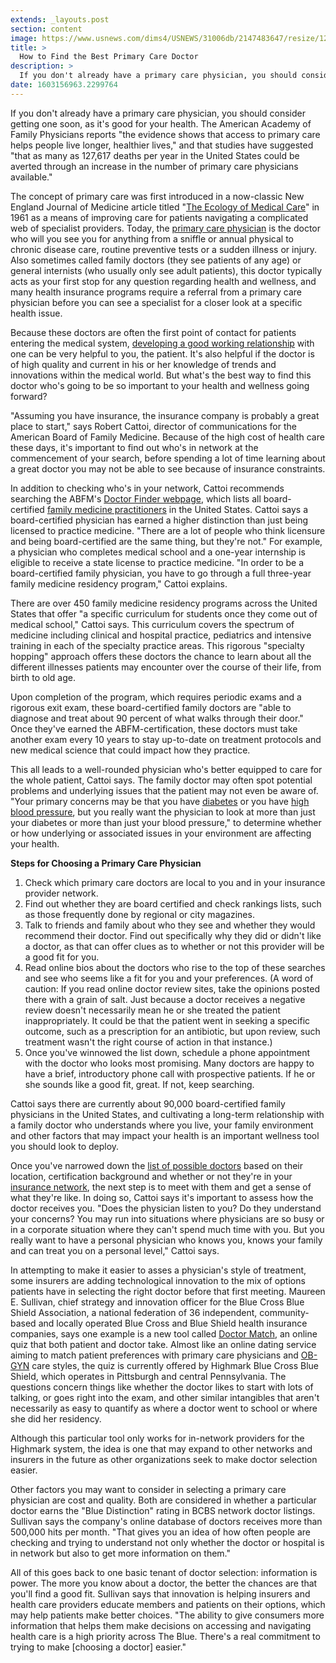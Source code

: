 ```yaml
--- 
extends: _layouts.post 
section: content 
image: https://www.usnews.com/dims4/USNEWS/31006db/2147483647/resize/1200x%3E/quality/85/?url=http%3A%2F%2Fmedia.beam.usnews.com%2F44%2Fdd%2F801df3dc4a3194ce51d606450123%2Fdoctorpatienttalking.jpg 
title: > 
  How to Find the Best Primary Care Doctor 
description: > 
  If you don't already have a primary care physician, you should consider getting one soon, as it's good for your health.Today, the primary care physician is the doctor who will you see you for anything from a sniffle or annual physical to chronic disease care, routine preventive tests or a sudden illness or injury.The family doctor may often spot potential problems and underlying issues that the patient may not even be aware of.Steps for Choosing a Primary Care Physician Check which primary care doctors are local to you and in your insurance provider network.Other factors you may want to consider in selecting a primary care physician are cost and quality. 
date: 1603156963.2299764 
--- 
```

<div><p>If you don't already have a primary care physician, you should consider getting one soon, as it's good for your health. The American Academy of Family Physicians reports "the evidence shows that access to primary care helps people live longer, healthier lives," and that studies have suggested "that as many as 127,617 deaths per year in the United States could be averted through an increase in the number of primary care physicians available."</p><p>The concept of primary care was first introduced in a now-classic New England Journal of Medicine article titled "<a href="https://www.ncbi.nlm.nih.gov/pmc/articles/PMC2359390/pdf/bullnyacadmed01031-0195.pdf" target="_blank">The Ecology of Medical Care</a>" in 1961 as a means of improving care for patients navigating a complicated web of specialist providers. Today, the <a href="https://health.usnews.com/health-news/patient-advice/articles/2015/05/29/the-value-of-having-a-primary-care-doctor">primary care physician</a> is the doctor who will you see you for anything from a sniffle or annual physical to chronic disease care, routine preventive tests or a sudden illness or injury. Also sometimes called family doctors (they see patients of any age) or general internists (who usually only see adult patients), this doctor typically acts as your first stop for any question regarding health and wellness, and many health insurance programs require a referral from a primary care physician before you can see a specialist for a closer look at a specific health issue.</p><p id="ad" class="ad lazy "></p><p>Because these doctors are often the first point of contact for patients entering the medical system, <a href="https://health.usnews.com/health-news/patient-advice/articles/2014/05/13/managing-the-power-dynamic-between-doctors-and-patients">developing a good working relationship</a> with one can be very helpful to you, the patient. It's also helpful if the doctor is of high quality and current in his or her knowledge of trends and innovations within the medical world. But what's the best way to find this doctor who's going to be so important to your health and wellness going forward?</p><p id="ad" class="ad"></p><p>"Assuming you have insurance, the insurance company is probably a great place to start," says Robert Cattoi, director of communications for the American Board of Family Medicine. Because of the high cost of health care these days, it's important to find out who's in network at the commencement of your search, before spending a lot of time learning about a great doctor you may not be able to see because of insurance constraints.</p><p></p><p>In addition to checking who's in your network, Cattoi recommends searching the ABFM's <a href="https://www.theabfm.org/findadoctor" target="_blank">Doctor Finder webpage</a>, which lists all board-certified <a href="https://health.usnews.com/doctors/location-index/family-medicine-doctors">family medicine practitioners</a> in the United States. Cattoi says a board-certified physician has earned a higher distinction than just being licensed to practice medicine. "There are a lot of people who think licensure and being board-certified are the same thing, but they're not." For example, a physician who completes medical school and a one-year internship is eligible to receive a state license to practice medicine. "In order to be a board-certified family physician, you have to go through a full three-year family medicine residency program," Cattoi explains.</p><p>There are over 450 family medicine residency programs across the United States that offer "a specific curriculum for students once they come out of medical school," Cattoi says. This curriculum covers the spectrum of medicine including clinical and hospital practice, pediatrics and intensive training in each of the specialty practice areas. This rigorous "specialty hopping" approach offers these doctors the chance to learn about all the different illnesses patients may encounter over the course of their life, from birth to old age.</p><p id="ad" class="ad"></p><p>Upon completion of the program, which requires periodic exams and a rigorous exit exam, these board-certified family doctors are "able to diagnose and treat about 90 percent of what walks through their door." Once they've earned the ABFM-certification, these doctors must take another exam every 10 years to stay up-to-date on treatment protocols and new medical science that could impact how they practice.</p><p id="ad" class="ad lazy "></p><p>This all leads to a well-rounded physician who's better equipped to care for the whole patient, Cattoi says. The family doctor may often spot potential problems and underlying issues that the patient may not even be aware of. "Your primary concerns may be that you have <a href="https://health.usnews.com/conditions/diabetes">diabetes</a> or you have <a href="https://health.usnews.com/health-care/patient-advice/articles/2017-10-17/what-to-know-about-high-blood-pressure-if-you-have-diabetes">high blood pressure</a>, but you really want the physician to look at more than just your diabetes or more than just your blood pressure," to determine whether or how underlying or associated issues in your environment are affecting your health.</p><p><b>Steps for Choosing a Primary Care Physician</b></p>&#13;
&#13;
<ol>    &#13;
    <li>Check which primary care doctors are local to you and in your insurance provider network.</li>&#13;
<li>Find out whether they are board certified and check rankings lists, such as those frequently done by regional or city magazines.</li>&#13;
<li>Talk to friends and family about who they see and whether they would recommend their doctor. Find out specifically why they did or didn't like a doctor, as that can offer clues as to whether or not this provider will be a good fit for you.</li>&#13;
<li>Read online bios about the doctors who rise to the top of these searches and see who seems like a fit for you and your preferences. (A word of caution: If you read online doctor review sites, take the opinions posted there with a grain of salt. Just because a doctor receives a negative review doesn't necessarily mean he or she treated the patient inappropriately. It could be that the patient went in seeking a specific outcome, such as a prescription for an antibiotic, but upon review, such treatment wasn't the right course of action in that instance.)</li>&#13;
<li>Once you've winnowed the list down, schedule a phone appointment with the doctor who looks most promising. Many doctors are happy to have a brief, introductory phone call with prospective patients. If he or she sounds like a good fit, great. If not, keep searching.</li>&#13;
</ol>&#13;
<p>Cattoi says there are currently about 90,000 board-certified family physicians in the United States, and cultivating a long-term relationship with a family doctor who understands where you live, your family environment and other factors that may impact your health is an important wellness tool you should look to deploy.</p><p>Once you've narrowed down the <a href="https://health.usnews.com/doctors">list of possible doctors</a> based on their location, certification background and whether or not they're in your <a href="https://health.usnews.com/health-insurance">insurance network</a>, the next step is to meet with them and get a sense of what they're like. In doing so, Cattoi says it's important to assess how the doctor receives you. "Does the physician listen to you? Do they understand your concerns? You may run into situations where physicians are so busy or in a corporate situation where they can't spend much time with you. But you really want to have a personal physician who knows you, knows your family and can treat you on a personal level," Cattoi says.</p><p id="ad" class="ad"></p><p>In attempting to make it easier to asses a physician's style of treatment, some insurers are adding technological innovation to the mix of options patients have in selecting the right doctor before that first meeting. Maureen E. Sullivan, chief strategy and innovation officer for the Blue Cross Blue Shield Association, a national federation of 36 independent, community-based and locally operated Blue Cross and Blue Shield health insurance companies, says one example is a new tool called <a href="https://www.drmatchquiz.com/#!/" target="_blank">Doctor Match</a>, an online quiz that both patient and doctor take. Almost like an online dating service aiming to match patient preferences with primary care physicians and <a href="https://health.usnews.com/doctors/location-index/obstetrician-gynecologists">OB-GYN</a> care styles, the quiz is currently offered by Highmark Blue Cross Blue Shield, which operates in Pittsburgh and central Pennsylvania. The questions concern things like whether the doctor likes to start with lots of talking, or goes right into the exam, and other similar intangibles that aren't necessarily as easy to quantify as where a doctor went to school or where she did her residency.</p><p>Although this particular tool only works for in-network providers for the Highmark system, the idea is one that may expand to other networks and insurers in the future as other organizations seek to make doctor selection easier.</p><p>Other factors you may want to consider in selecting a primary care physician are cost and quality. Both are considered in whether a particular doctor earns the "Blue Distinction" rating in BCBS network doctor listings. Sullivan says the company's online database of doctors receives more than 500,000 hits per month. "That gives you an idea of how often people are checking and trying to understand not only whether the doctor or hospital is in network but also to get more information on them."</p><p id="ad" class="ad"></p><p>All of this goes back to one basic tenant of doctor selection: information is power. The more you know about a doctor, the better the chances are that you'll find a good fit. Sullivan says that innovation is helping insurers and health care providers educate members and patients on their options, which may help patients make better choices. "The ability to give consumers more information that helps them make decisions on accessing and navigating health care is a high priority across The Blue. There's a real commitment to trying to make [choosing a doctor] easier."<br></p></div>
